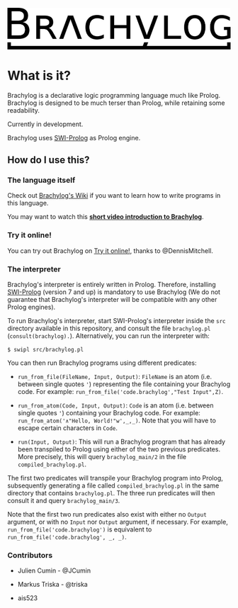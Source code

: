 <p align="center"><a href="https://github.com/JCumin/Brachylog"><img src="https://github.com/JCumin/Brachylog/blob/master/misc/brachylog_logo.png" alt="Brachylog" width="600"/></a></p>

# What is it?

Brachylog is a declarative logic programming language much like Prolog. Brachylog is designed to be much terser than Prolog, while retaining some readability.

Currently in development.

Brachylog uses [SWI-Prolog](http://www.swi-prolog.org/) as Prolog engine.

## How do I use this?

### The language itself

Check out [Brachylog's Wiki](https://github.com/JCumin/Brachylog/wiki) if you want to learn how to write programs in this language.

You may want to watch this [**short video introduction to Brachylog**](https://www.youtube.com/watch?v=XYVhZ-MFcUs).

### Try it online!

You can try out Brachylog on [Try it online!](https://tio.run/nexus/brachylog2), thanks to @DennisMitchell.

### The interpreter

Brachylog's interpreter is entirely written in Prolog. Therefore, installing [SWI-Prolog](http://www.swi-prolog.org/) (version 7 and up) is mandatory to use Brachylog (We do not guarantee that Brachylog's interpreter will be compatible with any other Prolog engines).

To run Brachylog's interpreter, start SWI-Prolog's interpreter inside the `src` directory available in this repository, and consult the file `brachylog.pl` (`consult(brachylog).`). Alternatively, you can run the interpreter with:

    $ swipl src/brachylog.pl

You can then run Brachylog programs using different predicates:

 - `run_from_file(FileName, Input, Output)`: `FileName` is an atom (i.e. between single quotes `'`) representing the file containing your Brachylog code. For example: `run_from_file('code.brachylog',"Test Input",Z)`.
 
 - `run_from_atom(Code, Input, Output)`: `Code` is an atom (i.e. between single quotes `'`) containing your Brachylog code. For example: `run_from_atom('∧"Hello, World!"w',_,_)`. Note that you will have to escape certain characters in `Code`.

 - `run(Input, Output)`: This will run a Brachylog program that has already been transpiled to Prolog using either of the two previous predicates. More precisely, this will query `brachylog_main/2` in the file `compiled_brachylog.pl`.

The first two predicates will transpile your Brachylog program into Prolog, subsequently generating a file called `compiled_brachylog.pl` in the same directory that contains `brachylog.pl`. The three run predicates will then consult it and query `brachylog_main/3`.
 
Note that the first two run predicates also exist with either no `Output` argument, or with no `Input` nor `Output` argument, if necessary. For example, `run_from_file('code.brachylog')` is equivalent to `run_from_file('code.brachylog', _, _)`.


### Contributors

- Julien Cumin - @JCumin

- Markus Triska - @triska

- ais523
